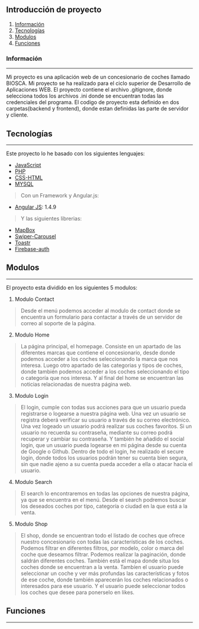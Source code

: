 ## Introducción de proyecto
1. [Información](#Información)
2. [Tecnologías](#Tecnologías)
3. [Modulos](#Modulos)
4. [Funciones](#Funciones)

### Información
***
Mi proyecto es una aplicación web de un concesionario de coches llamado BIOSCA. Mi proyecto se ha realizado para el ciclo superior de Desarrollo de Aplicaciones WEB. El proyecto contiene el archivo .gitignore, donde selecciona todos los archivos .ini donde se encuentran todas las credenciales del programa. El codigo de proyecto esta definido en dos carpetas(backend y frontend), donde estan definidas las parte de servidor y cliente.

## Tecnologías
***
Este proyecto lo he basado con los siguientes lenguajes:
* [JavaScript](https://www.javascript.com/)
* [PHP](https://www.php.net/)
* [CSS-HTML](https://html.com/)
* [MYSQL](https://www.mysql.com/)
> Con un Framework y Angular.js:
* [Angular JS](https://angularjs.org/): 1.4.9
> Y las siguientes librerias:
* [MapBox](https://docs.mapbox.com/)
* [Swiper-Carousel](https://swiperjs.com/swiper-api)
* [Toastr](https://www.npmjs.com/package/toastr)
* [Firebase-auth](https://firebase.google.com)

## Modulos
***
El proyecto esta dividido en los siguientes 5 modulos:
1. Modulo Contact
  > Desde el menú podemos acceder al modulo de contact donde se encuentra un formulario para contactar a través de un servidor de correo al soporte de la         página.

2. Modulo Home
  > La página principal, el homepage. Consiste en un apartado de las diferentes marcas que contiene el concesionario, desde donde podemos acceder a los       coches seleccionando la marca que nos interesa. Luego otro apartado de las categorias y tipos de coches, donde también podemos acceder a los coches seleccionando el tipo o categoría que nos interesa. Y al final del home se encuentran las noticias relacionadas de nuestra página web.

3. Modulo Login
  > El login, cumple con todas sus acciones para que un usuario pueda registrarse o logearse a nuestra página web. Una vez un usuario se registra deberá verificar su usuario a través de su correo electrónico. Una vez logeado un usuario podrá realizar sus coches favoritos. Si un usuario no recuerda su contraseña, mediante su correo podrá recuperar y cambiar su contraseña. Y también he añadido el social login, que un usuario pueda logearse en mi página desde su cuenta de Google o Github. Dentro de todo el login, he realizado el secure login, donde todos los usuarios podrán tener su cuenta bien segura, sin que nadie ajeno a su cuenta pueda acceder a ella o atacar hacía el usuario.

4. Modulo Search
  > El search lo encontraremos en todas las opciones de nuestra página, ya que se encuentra en el menú. Desde el search podremos buscar los deseados coches por tipo, categoría o ciudad en la que está a la venta.

5. Modulo Shop
  > El shop, donde se encuentran todo el listado de coches que ofrece nuestro concesionario con todas las características de los coches. Podemos filtrar en diferentes filtros, por modelo, color o marca del coche que deseamos filtrar. Podemos realizar la paginación, donde saldrán diferentes coches. También está el mapa donde situa los coches donde se encuentran a la venta. Tambíen el usuario puede seleccionar un coche y ver más profundas las características y fotos de ese coche, donde también aparecerán los coches relacionados o interesados para ese usuario. Y el usuario puede seleccionar todos los coches que desee para ponerselo en likes.


## Funciones
***
>
>
